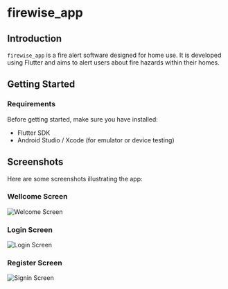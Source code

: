 
# firewise_app

## Introduction

`firewise_app` is a fire alert software designed for home use. It is developed using Flutter and aims to alert users about fire hazards within their homes.

## Getting Started

### Requirements

Before getting started, make sure you have installed:

- Flutter SDK
- Android Studio / Xcode (for emulator or device testing)


## Screenshots

Here are some screenshots illustrating the app:
### Wellcome Screen
![Welcome Screen](https://i.ibb.co/t8RJCsR/welcome-screen.png)

### Login Screen
![Login Screen](https://i.ibb.co/MRCLtc3/Login-screen.png)

### Register Screen
![Signin Screen](https://i.ibb.co/wMNRjpx/Signin-Screen.png)

